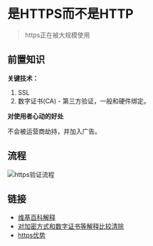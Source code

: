 # 是HTTPS而不是HTTP
> https正在被大规模使用

## 前置知识

**关键技术：**

1. SSL
2. 数字证书(CA) - 第三方验证，一般和硬件绑定。

**对使用者心动的好处**

不会被运营商劫持，并加入广告。

## 流程

![https验证流程](https://raw.githubusercontent.com/JiangWeixian/JS-Tips/master/%E7%BD%91%E7%BB%9C%E5%9F%BA%E7%A1%80/img/%E9%AA%8C%E8%AF%81%E6%B5%81%E7%A8%8B.PNG)

## 链接

* [维基百科解释](https://zh.wikipedia.org/wiki/%E8%B6%85%E6%96%87%E6%9C%AC%E4%BC%A0%E8%BE%93%E5%AE%89%E5%85%A8%E5%8D%8F%E8%AE%AE)
* [对加密方式和数字证书等解释比较清除](https://www.jianshu.com/p/0e153f62fe32)
* [https优势](http://www.techug.com/post/https-ssl-tls.html)